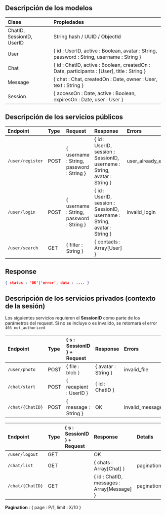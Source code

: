 ## Descripción de los modelos
| Clase | Propiedades |
|:----|:-----|
| ChatID, SessionID, UserID | String hash / UUID / ObjectId |
| User | { id : UserID, active : Boolean, avatar : String, password : String, username : String } |
| Chat | { id : ChatID, active : Boolean, createdOn : Date, participants : [User], title : String } |
| Message | { chat : Chat, createdOn : Date, owner : User, text : String } |
| Session | { accessOn : Date, active : Boolean, expiresOn : Date, user : User } |

## Descripción de los servicios públicos

| Endpoint        | Type | Request           | Response  | Errors | Ready |
|:---------------|:------|:-----------------|:---------|:-----|:--|
|`/user/register`|POST|{ username : String, password : String }|{ id : UserID, session : SessionID, username : String, avatar : String }|user_already_exists|:white_check_mark:|
|`/user/login`|POST|{ username : String, password : String }|{ id : UserID, session : SessionID, username : String, avatar : String }|invalid_login|:white_check_mark:|
|`/user/search`|GET|{ filter : String }|{ contacts : Array[User] }||:white_check_mark:|

## Response
```json
{ status : 'OK'|'error', data : .... }
```
## Descripción de los servicios privados (contexto de la sesión)

Los siguientes servicios requieren el **SessionID** como parte de los parámetros del request.
Si no se incluye o es invalido, se retornará el error `403 not_authorized`

| Endpoint        | Type | { s : SessionID } + Request| Response  | Errors | Ready |
|:---------------|:------|:-----------------|:---------|:-----|:---|
|`/user/photo`|POST|{ file : blob }|{ avatar : String }|invalid_file||
|`/chat/start`|POST|{ recepient : UserID }|{ id : ChatID }||:white_check_mark:|
|`/chat/{ChatID}`|POST|{ message : String }|OK|invalid_message||

| Endpoint        | Type | { s : SessionID } + Request| Response  | Details | Ready |
|:---------------|:------|:-----------------|:---------|:----|:---|
|`/user/logout`|GET||OK||:white_check_mark:|
|`/chat/list`|GET||{ chats : Array[Chat] }|pagination|
|`/chat/{ChatID}`|GET||{ id : ChatID, messages : Array[Message] }|pagination|

**Pagination** : { page : P/1, limit : X/10 }